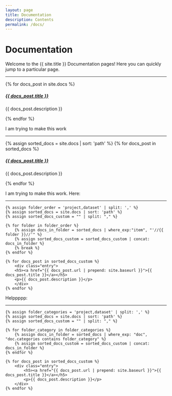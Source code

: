 ```yaml
---
layout: page
title: Documentation
description: Contents
permalink: /docs/
---
```


# Documentation

Welcome to the {{ site.title }} Documentation pages! Here you can quickly jump to a 
particular page.

<div class="section-index">
    <hr class="panel-line">
    {% for docs_post in site.docs  %}        
    <div class="entry">
    <h5><a href="{{ docs_post.url | prepend: site.baseurl }}">{{ docs_post.title }}</a></h5>
    <p>{{ docs_post.description }}</p>
    </div>{% endfor %}
</div>

I am trying to make this work

<div class="section-index">
    <hr class="panel-line">
    {% assign sorted_docs = site.docs | sort: 'path' %}
    {% for docs_post in sorted_docs  %}        
    <div class="entry">
    <h5><a href="{{ docs_post.url | prepend: site.baseurl }}">{{ docs_post.title }}</a></h5>
    <p>{{ docs_post.description }}</p>
    </div>{% endfor %}
</div>




I am trying to make this work. Here:

<div class="section-index">
    <hr class="panel-line">

    {% assign folder_order = 'project,dataset' | split: ',' %}
    {% assign sorted_docs = site.docs | sort: 'path' %}
    {% assign sorted_docs_custom = "" | split: "," %}

    {% for folder in folder_order %}
        {% assign docs_in_folder = sorted_docs | where_exp:"item", "'//{{ folder }}//'" %}
        {% assign sorted_docs_custom = sorted_docs_custom | concat: docs_in_folder %}
        {% break %}
    {% endfor %}

    {% for docs_post in sorted_docs_custom %}
        <div class="entry">
        <h5><a href="{{ docs_post.url | prepend: site.baseurl }}">{{ docs_post.title }}</a></h5>
        <p>{{ docs_post.description }}</p>
        </div>
    {% endfor %}
    
</div>




Helppppp:


<div class="section-index">
    <hr class="panel-line">

    {% assign folder_categories = 'project,dataset' | split: ',' %}
    {% assign sorted_docs = site.docs | sort: 'path' %}
    {% assign sorted_docs_custom = "" | split: "," %}

    {% for folder_category in folder_categories %}
        {% assign docs_in_folder = sorted_docs | where_exp: "doc", "doc.categories contains folder_category" %}
        {% assign sorted_docs_custom = sorted_docs_custom | concat: docs_in_folder %}
    {% endfor %}

    {% for docs_post in sorted_docs_custom %}
        <div class="entry">
            <h5><a href="{{ docs_post.url | prepend: site.baseurl }}">{{ docs_post.title }}</a></h5>
            <p>{{ docs_post.description }}</p>
        </div>
    {% endfor %}

</div>
